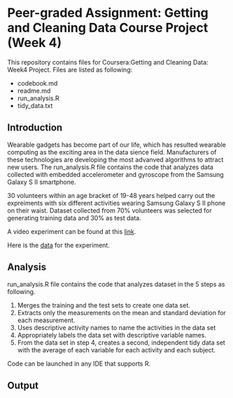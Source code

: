 
# Peer-graded Assignment: Getting and Cleaning Data Course Project (Week 4)

This repository contains files for Coursera:Getting and Cleaning Data: Week4 Project. Files are listed as following:

* codebook.md
* readme.md
* run_analysis.R
* tidy_data.txt

## Introduction

Wearable gadgets has become part of our life, which has resulted wearable computing as the exciting area in the data sience field. Manufacturers of these technologies are developing the most advanved algorithms to attract new users. The run_analysis.R file contains the code that analyzes data collected with embedded accelerometer and gyroscope from the Samsung Galaxy S II smartphone. 

30 volunteers within an age bracket of 19-48 years helped carry out the expreiments with six different activities wearing Samsung Galaxy S II phone on their waist. Dataset collected from 70% volunteers was selected for generating training data and 30% as test data. 

A video experiment can be found at this [link](https://youtu.be/XOEN9W05_4A).

Here is the [data](https://d396qusza40orc.cloudfront.net/getdata%2Fprojectfiles%2FUCI%20HAR%20Dataset.zip) for the experiment.



## Analysis

run_analysis.R file contains the code that analyzes dataset in the 5 steps as following. 

1. Merges the training and the test sets to create one data set.
2. Extracts only the measurements on the mean and standard deviation for each measurement.
3. Uses descriptive activity names to name the activities in the data set
4. Appropriately labels the data set with descriptive variable names.
5. From the data set in step 4, creates a second, independent tidy data set with the average of each variable for each activity and each subject.

Code can be launched in any IDE that supports R. 

## Output




